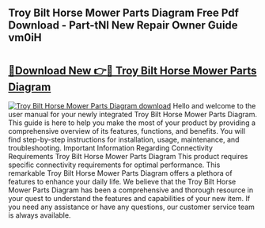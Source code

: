 ## Troy Bilt Horse Mower Parts Diagram Free Pdf Download - Part-tNl New Repair Owner Guide vm0iH

# <h2><a href="http://dfttmh.blite.top/?on=Troy+Bilt+Horse+Mower+Parts+Diagram">🔗Download New 👉🔴 Troy Bilt Horse Mower Parts Diagram</a></h2>

[![Troy Bilt Horse Mower Parts Diagram download](https://i.imgur.com/lujVjoI.png)](http://dfttmh.blite.top/?on=Troy+Bilt+Horse+Mower+Parts+Diagram)
Hello and welcome to the user manual for your newly integrated Troy Bilt Horse Mower Parts Diagram. This guide is here to help you make the most of your product by providing a comprehensive overview of its features, functions, and benefits. You will find step-by-step instructions for installation, usage, maintenance, and troubleshooting. Important Information Regarding Connectivity Requirements Troy Bilt Horse Mower Parts Diagram This product requires specific connectivity requirements for optimal performance. This remarkable Troy Bilt Horse Mower Parts Diagram offers a plethora of features to enhance your daily life. We believe that the Troy Bilt Horse Mower Parts Diagram has been a comprehensive and thorough resource in your quest to understand the features and capabilities of your new item. If you need any assistance or have any questions, our customer service team is always available.
